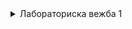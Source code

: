 <details>
    
<summary>Лабораториска вежба 1</summary> 
    
Креирајте нов Spring Boot проект со група mk.finki.ukim.mk и artefactId=lab кој ги има истите зависности како проектот од аудиториските вежби (зависностите може да ги видите во <dependency> тагoвите во pom.xml).
Дефинирајте пакет mk.ukim.finki.wp.lab.model и во него креирајте ја EventBooking класата. Таа треба да содржи:
String eventName,
String attendeeName,
String attendeeAddress и
Long numberOfTickets.
Во mk.ukim.finki.wp.lab.model креирајте Event класа која ќе содржи:
String name,
String description,
double popularityScore,
Креирајте класа EventRepository во пакетот mk.ukim.finki.wp.lab.repository, во која ќе чувате List<Event> иницијализирана со 10 вредности.
Имплементирајте метод public List<Event> findAll(); кој само ќе ја врати листата.
Имплементирајте метод public List<Event> searchEvents(String text); кој ќе направи пребарување низ листата на настани и ќе ги врати оние во чие име или опис се содржи текстот text кој се праќа како аргумент на методот.
Дефинирајте ги следните интерфејси во mk.ukim.finki.wp.lab.service кои ќе ги претставуваат бизнис функционалностите на апликацијата:

public interface EventService {
    List<Event> listAll();
    List<Event> searchEvents(String text);
}
public interface EventBookingService{
    EventBooking placeBooking(String eventName, String attendeeName, String attendeeAddress, int numberOfTickets);
}
Имплементирајте ги сервисите (EventService треба да зависи од EventRepository).
Креирајте сервлет EventListSevlet во пакетот mk.ukim.finki.lab.web и мапирајте го на патеката /. Овој сервлет треба да зависи од EventService и да ги прикаже сите добиени настани од методот listAll(). Овозможете корисникот да избере еден од настаните и за истиот да наведе број на карти што сака да ги нарача. Креирајте по едно радио копче за секој настан каде што вредноста на копчето ќе биде имете на настанот, а текстот кој ќе се прикаже ќе биде во форматот: Name: <event_name>, Description: <event_description>, Rating: <popularity_score>

Прилагодете го фајлот listEvents.html за изгледот на оваа страница.
```
<html>
    <head>
        <meta charset="utf-8">
        <title>Event Booking page - Welcome and choose an Event</title>
        <style type="text/css">
            body {
                width: 800px;
                margin: auto;
            }
        </style>
    </head>
    <body>
        <header>
             <h1>Welcome to our Event Booking App</h1>
        </header>
        <main>
            <h2>Choose an event:</h2>
            <!-- Display radio buttons for each event,
                    the value should be the event name 
                    and the displayed text should be Name: <event_name>, Description: <event_description>, Rating: <popularity_score> -->

             <h2>Choose number of tickets:</h2>
             <input type="number" name="numTickets" min="1" max="10"><br/>
             <br/>
             <input type="submit" value="Submit">
        </main>
    </body>
</html>
```
При избор на настан, треба да ја прикажете резервацијата на корисникот. За оваа цел креирајте сервлет EventBookingServlet мапиран на /eventBooking.

Овој сервлет треба да ја прикажете страната за потврда на резервацијата
Во фолдерот src/main/resources/templates додадете фајл bookingConfirmation.html.

Прилагодете го фајлот bookingConfirmation.html за изгледот на оваа страница.

    <html>
        <head>
            <meta charset="utf-8">
            <title>Booking - Confirmation</title>
            <style type="text/css">
                 body {
                     width: 800px;
                     margin: auto;
                }
                table {
                     width:100%;
                }
                table, td, th {
                    border: 1px solid black;
                    padding: 3px 2px;
                }
           </style>
        </head>
        <body>
           <section>
               <header>
                   <h1>Event Booking page - Booking confirmation </h1>
               </header>
               <table>
                   <tr>
                       <th colspan="2">
                           Your Booking Status
                      </th>
                  </tr>
                   <tr>
                       <td><b>Attendee Name </b></td>
                       <td>Petko Petkov</td>
                  </tr>
                  <tr>
                      <td><b>Client IP Address</b></td>
                      <td>127.0.0.1</td>
                 </tr>
                 <tr>
                     <td><b>Booking for Event</b></td>
                     <td>Oppenheimer</td>
                 </tr>
                 <tr>
                     <td><b>Number of tickets</b></td>
                     <td>2</td>
                 </tr>
             </table>
           </section>
        </body>
    </html>
Да се имплементира можност за пребарување на настаните на почетната страна listEvents.html. Треба да се прикажат само настаните кои ги исполнуваат условите од пребарувањето. Пребарувањето треба да се изврши според два параметри:
настани кои го содржи текстот испратен од страна на корисникот во нивното име
настани кои имаат рејтинг поголем или еднаков на внесената вредност од страна на корисникот

**Дополнително барање** <br>
Да се додаде страна која се прикажува пред почетната страна каде што се прават резервациите и да содржи input поле за внес на име. По внесот, те пренасочува кон почетната страна каде што се прави резервација и најпосле во bookingconfirmation се прикажува тековната резервација како и сите претходни резервации на моменталниот корисник.

</details>
